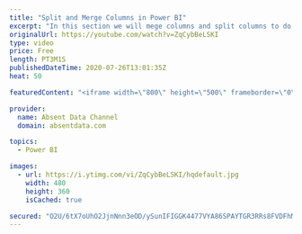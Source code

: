 ```yaml
---
title: "Split and Merge Columns in Power BI"
excerpt: "In this section we will mege columns and split columns to do a depper level of analysis"
originalUrl: https://youtube.com/watch?v=ZqCybBeLSKI
type: video
price: Free
length: PT3M1S
publishedDateTime: 2020-07-26T13:01:35Z
heat: 50

featuredContent: "<iframe width=\"800\" height=\"500\" frameborder=\"0\" src=\"https://www.youtube.com/embed/ZqCybBeLSKI\" allow=\"accelerometer; autoplay; encrypted-media; gyroscope; picture-in-picture\" allowfullscreen></iframe>"

provider:
  name: Absent Data Channel
  domain: absentdata.com

topics:
  - Power BI

images:
  - url: https://i.ytimg.com/vi/ZqCybBeLSKI/hqdefault.jpg
    width: 480
    height: 360
    isCached: true

secured: "O2U/6tX7oUhO2JjnNnn3eOD/ySunIFIGGK4477VYA86SPAYTGR3RRs8FVDFhM77HXznmud4qzDLGtRm3jKvfPOtmvxnWrI/VUQ5QnCd1KLfHZQWJZBEgFE4DK/LhSPDUR8DYosMaiwaQSuUF1Lw97l0P9MURiqAar9aQZ871RpXtrOsvASNMRkVS+WhuzDyukp/t++ry7o8CGsnTN+Um359cvlhWA0Uc/op8x9oUBxOxel5WliEnUNcrBkXI3T4Aahq+nhL0XFGML5iPtFNBOBjR5bCFjSWjNt2veYm88ofEWOYIPG649RAjyQreNLnwNAFj6/j4ea/Fl8AhIX22UlpP/5xi+Df2f6n3DzpUT4pWzPwDQdOfE4er0dDo6hgLiB7sF50YSDTkjFfEKSeWIf9F8yHCYRu/jOVlDRXY7jc=;5xJVPaEeUxz42PEqFa2f7A=="
---
```


